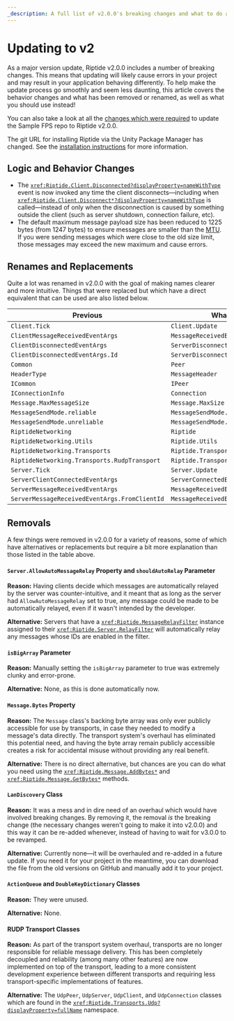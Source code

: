 ```yaml
---
_description: A full list of v2.0.0's breaking changes and what to do about them when updating.
---
```


# Updating to v2

As a major version update, Riptide v2.0.0 includes a number of breaking changes. This means that updating will likely cause errors in your project and may result in your application behaving differently. To help make the update process go smoothly and seem less daunting, this article covers the behavior changes and what has been removed or renamed, as well as what you should use instead!

You can also take a look at all the [changes which were required](https://github.com/RiptideNetworking/SampleFPS/commit/ce215ef2a452790fae53af9df7e378830ff886f7) to update the Sample FPS repo to Riptide v2.0.0.

The git URL for installing Riptide via the Unity Package Manager has changed. See the [installation instructions](~/manual/overview/installation.md#option-1-unity-package-manager) for more information.

## Logic and Behavior Changes

- The <code><xref:Riptide.Client.Disconnected?displayProperty=nameWithType></code> event is now invoked any time the client disconnects—including when <code><xref:Riptide.Client.Disconnect*?displayProperty=nameWithType></code> is called—instead of only when the disconnection is caused by something outside the client (such as server shutdown, connection failure, etc).
- The default maximum message payload size has been reduced to 1225 bytes (from 1247 bytes) to ensure messages are smaller than the [MTU](https://en.wikipedia.org/wiki/Maximum_transmission_unit). If you were sending messages which were close to the old size limit, those messages may exceed the new maximum and cause errors.

## Renames and Replacements

Quite a lot was renamed in v2.0.0 with the goal of making names clearer and more intuitive. Things that were replaced but which have a direct equivalent that can be used are also listed below.

Previous | What to Use Instead
--- | ---
`Client.Tick` | `Client.Update`
`ClientMessageReceivedEventArgs` | `MessageReceivedEventArgs`
`ClientDisconnectedEventArgs` | `ServerDisconnectedEventArgs`
`ClientDisconnectedEventArgs.Id` | `ServerDisconnectedEventArgs.Client.Id`
`Common` | `Peer`
`HeaderType` | `MessageHeader`
`ICommon` | `IPeer`
`IConnectionInfo` | `Connection` 
`Message.MaxMessageSize` | `Message.MaxSize`
`MessageSendMode.reliable` | `MessageSendMode.Reliable`
`MessageSendMode.unreliable` | `MessageSendMode.Unreliable`
`RiptideNetworking` | `Riptide`
`RiptideNetworking.Utils` | `Riptide.Utils`
`RiptideNetworking.Transports` | `Riptide.Transports`
`RiptideNetworking.Transports.RudpTransport` | `Riptide.Transports.Udp`
`Server.Tick` | `Server.Update`
`ServerClientConnectedEventArgs` | `ServerConnectedEventArgs`
`ServerMessageReceivedEventArgs` | `MessageReceivedEventArgs`
`ServerMessageReceivedEventArgs.FromClientId` | `MessageReceivedEventArgs.FromConnection.Id`

## Removals

A few things were removed in v2.0.0 for a variety of reasons, some of which have alternatives or replacements but require a bit more explanation than those listed in the table above.

#### `Server.AllowAutoMessageRelay` Property and `shouldAutoRelay` Parameter

**Reason:** Having clients decide which messages are automatically relayed by the server was counter-intuitive, and it meant that as long as the server had `AllowAutoMessageRelay` set to true, any message could be made to be automatically relayed, even if it wasn't intended by the developer.

**Alternative:** Servers that have a <code><xref:Riptide.MessageRelayFilter></code> instance assigned to their <code><xref:Riptide.Server.RelayFilter></code> will automatically relay any messages whose IDs are enabled in the filter.

#### `isBigArray` Parameter

**Reason:** Manually setting the `isBigArray` parameter to true was extremely clunky and error-prone.

**Alternative:** None, as this is done automatically now.

#### `Message.Bytes` Property

**Reason:** The `Message` class's backing byte array was only ever publicly accessible for use by transports, in case they needed to modify a message's data directly. The transport system's overhaul has eliminated this potential need, and having the byte array remain publicly accessible creates a risk for accidental misuse without providing any real benefit.

**Alternative:** There is no direct alternative, but chances are you can do what you need using the <code><xref:Riptide.Message.AddBytes*></code> and <code><xref:Riptide.Message.GetBytes*></code> methods.

#### `LanDiscovery` Class

**Reason:** It was a mess and in dire need of an overhaul which would have involved breaking changes. By removing it, the removal *is* the breaking change (the necessary changes weren't going to make it into v2.0.0) and this way it can be re-added whenever, instead of having to wait for v3.0.0 to be revamped.

**Alternative:** Currently none—it will be overhauled and re-added in a future update. If you need it for your project in the meantime, you can download the file from the old versions on GitHub and manually add it to your project.

#### `ActionQueue` and `DoubleKeyDictionary` Classes

**Reason:** They were unused.

**Alternative:** None.

#### RUDP Transport Classes

**Reason:** As part of the transport system overhaul, transports are no longer responsible for reliable message delivery. This has been completely decoupled and reliability (among many other features) are now implemented on top of the transport, leading to a more consistent development experience between different transports and requiring less transport-specific implementations of features.

**Alternative:** The `UdpPeer`, `UdpServer`, `UdpClient`, and `UdpConnection` classes which are found in the <code><xref:Riptide.Transports.Udp?displayProperty=fullName></code> namespace.